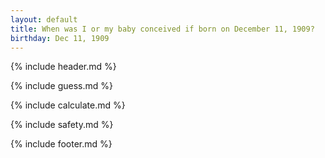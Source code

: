 ```yaml
---
layout: default
title: When was I or my baby conceived if born on December 11, 1909?
birthday: Dec 11, 1909
---
```


{% include header.md %}

{% include guess.md %}

{% include calculate.md %}

{% include safety.md %}

{% include footer.md %}



